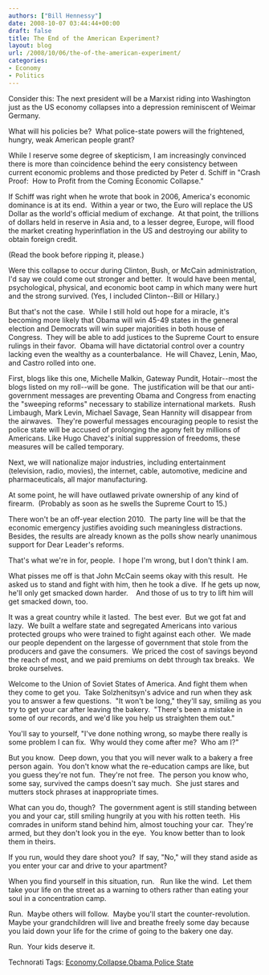 ```yaml
---
authors: ["Bill Hennessy"]
date: 2008-10-07 03:44:44+00:00
draft: false
title: The End of the American Experiment?
layout: blog
url: /2008/10/06/the-of-the-american-experiment/
categories:
- Economy
- Politics
---
```


Consider this: The next president will be a Marxist riding into Washington just as the US economy collapses into a depression reminiscent of Weimar Germany.

What will his policies be?  What police-state powers will the frightened, hungry, weak American people grant?

While I reserve some degree of skepticism, I am increasingly convinced there is more than coincidence behind the eery consistency between current economic problems and those predicted by Peter d. Schiff in "Crash Proof:  How to Profit from the Coming Economic Collapse."

If Schiff was right when he wrote that book in 2006, America's economic dominance is at its end.  Within a year or two, the Euro will replace the US Dollar as the world's official medium of exchange.  At that point, the trillions of dollars held in reserve in Asia and, to a lesser degree, Europe, will flood the market creating hyperinflation in the US and destroying our ability to obtain foreign credit.

(Read the book before ripping it, please.)

Were this collapse to occur during Clinton, Bush, or McCain administration, I'd say we could come out stronger and better.  It would have been mental, psychological, physical, and economic boot camp in which many were hurt and the strong survived. (Yes, I included Clinton--Bill or Hillary.)

But that's not the case.  While I still hold out hope for a miracle, it's becoming more likely that Obama will win 45-49 states in the general election and Democrats will win super majorities in both house of Congress.  They will be able to add justices to the Supreme Court to ensure rulings in their favor.  Obama will have dictatorial control over a country lacking even the wealthy as a counterbalance.  He will Chavez, Lenin, Mao, and Castro rolled into one.

First, blogs like this one, Michelle Malkin, Gateway Pundit, Hotair--most the blogs listed on my roll--will be gone.  The justification will be that our anti-government messages are preventing Obama and Congress from enacting the "sweeping reforms" necessary to stabilize international markets.  Rush Limbaugh, Mark Levin, Michael Savage, Sean Hannity will disappear from the airwaves.  They're powerful messages encouraging people to resist the police state will be accused of prolonging the agony felt by millions of Americans. Like Hugo Chavez's initial suppression of freedoms, these measures will be called temporary.

Next, we will nationalize major industries, including entertainment (television, radio, movies), the internet, cable, automotive, medicine and pharmaceuticals, all major manufacturing.

At some point, he will have outlawed private ownership of any kind of firearm.  (Probably as soon as he swells the Supreme Court to 15.)

There won't be an off-year election 2010.  The party line will be that the economic emergency justifies avoiding such meaningless distractions.  Besides, the results are already known as the polls show nearly unanimous support for Dear Leader's reforms.

That's what we're in for, people.  I hope I'm wrong, but I don't think I am.

What pisses me off is that John McCain seems okay with this result.  He asked us to stand and fight with him, then he took a dive.  If he gets up now, he'll only get smacked down harder.    And those of us to try to lift him will get smacked down, too.

It was a great country while it lasted.  The best ever.  But we got fat and lazy.  We built a welfare state and segregated Americans into various protected groups who were trained to fight against each other.  We made our people dependent on the largesse of government that stole from the producers and gave the consumers.  We priced the cost of savings beyond the reach of most, and we paid premiums on debt through tax breaks.  We broke ourselves.

Welcome to the Union of Soviet States of America. And fight them when they come to get you.  Take Solzhenitsyn's advice and run when they ask you to answer a few questions.  "It won't be long," they'll say, smiling as you try to get your car after leaving the bakery.  "There's been a mistake in some of our records, and we'd like you help us straighten them out."

You'll say to yourself, "I've done nothing wrong, so maybe there really is some problem I can fix.  Why would they come after me?  Who am I?"

But you know.  Deep down, you that you will never walk to a bakery a free person again.  You don't know what the re-education camps are like, but you guess they're not fun.  They're not free.  The person you know who, some say, survived the camps doesn't say much.  She just stares and mutters stock phrases at inappropriate times.

What can you do, though?  The government agent is still standing between you and your car, still smiling hungrily at you with his rotten teeth.  His comrades in uniform stand behind him, almost touching your car.  They're armed, but they don't look you in the eye.  You know better than to look them in theirs.

If you run, would they dare shoot you?  If say, "No," will they stand aside as you enter your car and drive to your apartment?

When you find yourself in this situation, run.   Run like the wind.  Let them take your life on the street as a warning to others rather than eating your soul in a concentration camp.

Run.  Maybe others will follow.  Maybe you'll start the counter-revolution.  Maybe your grandchildren will live and breathe freely some day because you laid down your life for the crime of going to the bakery one day.

Run.  Your kids deserve it.



Technorati Tags: [Economy](https://technorati.com/tags/Economy),[Collapse](https://technorati.com/tags/Collapse),[Obama](https://technorati.com/tags/Obama),[Police State](https://technorati.com/tags/Police%20State)
